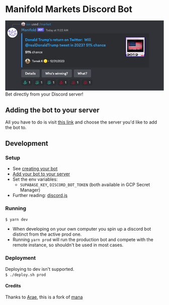 # Manifold Markets Discord Bot
![image](img/ss.png)
Bet directly from your Discord server!
## Adding the bot to your server
All you have to do is visit [this link](https://discord.com/api/oauth2/authorize?client_id=1074829857537663098&permissions=326417901632&scope=bot%20applications.commands) and choose the server you'd like to add the bot to.

## Development
### Setup
- See [creating your bot](https://discordjs.guide/preparations/setting-up-a-bot-application.html#creating-your-bot)
- [Add your bot to your server](https://discordjs.guide/preparations/adding-your-bot-to-servers.html#adding-your-bot-to-servers)
- Set the env variables:
  - `SUPABASE_KEY`, `DISCORD_BOT_TOKEN` (both available in GCP Secret Manager)
- Further reading: [discord.js](https://discordjs.guide)

### Running
`$ yarn dev`
- When developing on your own computer you spin up a discord bot distinct from the active prod one.
- Running `yarn prod` will run the production bot and compete with the remote instance, so shouldn't be used in most cases.


### Deployment  
Deploying to dev isn't supported.  
`$ ./deploy.sh prod`


#### Credits
Thanks to [Arae](https://manifold.markets/a), this is a fork of [mana](https://github.com/AnnikaCodes/mana)